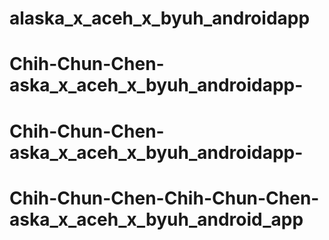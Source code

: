 # alaska_x_aceh_x_byuh_androidapp
# Chih-Chun-Chen-aska_x_aceh_x_byuh_androidapp-
# Chih-Chun-Chen-aska_x_aceh_x_byuh_androidapp-
# Chih-Chun-Chen-Chih-Chun-Chen-aska_x_aceh_x_byuh_android_app

